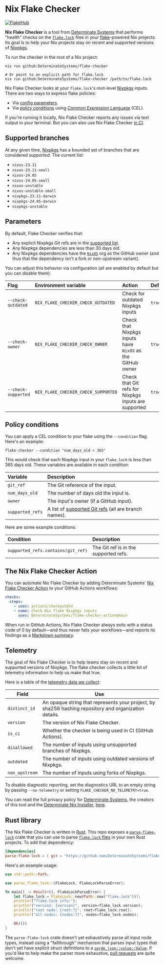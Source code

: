 # Nix Flake Checker

[![FlakeHub](https://img.shields.io/endpoint?url=https://flakehub.com/f/DeterminateSystems/flake-checker/badge)](https://flakehub.com/flake/DeterminateSystems/flake-checker)

**Nix Flake Checker** is a tool from [Determinate Systems][detsys] that performs "health" checks on the [`flake.lock`][lockfile] files in your [flake][flakes]-powered Nix projects.
Its goal is to help your Nix projects stay on recent and supported versions of [Nixpkgs].

To run the checker in the root of a Nix project:

```shell
nix run github:DeterminateSystems/flake-checker

# Or point to an explicit path for flake.lock
nix run github:DeterminateSystems/flake-checker /path/to/flake.lock
```

Nix Flake Checker looks at your `flake.lock`'s root-level [Nixpkgs] inputs.
There are two ways to express flake policies:

* Via [config parameters](#parameters).
* Via [policy conditions](#policy-conditions) using [Common Expression Language][cel] (CEL).

If you're running it locally, Nix Flake Checker reports any issues via text output in your terminal.
But you can also use Nix Flake Checker [in CI](#the-flake-checker-action).

## Supported branches

At any given time, [Nixpkgs] has a bounded set of branches that are considered *supported*.
The current list:

  * `nixos-23.11`
  * `nixos-23.11-small`
  * `nixos-24.05`
  * `nixos-24.05-small`
  * `nixos-unstable`
  * `nixos-unstable-small`
  * `nixpkgs-23.11-darwin`
  * `nixpkgs-24.05-darwin`
  * `nixpkgs-unstable`

## Parameters

By default, Flake Checker verifies that:

- Any explicit Nixpkgs Git refs are in the [supported list](#supported-branches).
- Any Nixpkgs dependencies are less than 30 days old.
- Any Nixpkgs dependencies have the [`NixOS`][nixos-org] org as the GitHub owner (and thus that the dependency isn't a fork or non-upstream variant).

You can adjust this behavior via configuration (all are enabled by default but you can disable them):

Flag | Environment variable | Action | Default
:----|:---------------------|:-------|:-------
`--check-outdated` | `NIX_FLAKE_CHECKER_CHECK_OUTDATED` | Check for outdated Nixpkgs inputs | `true`
`--check-owner` | `NIX_FLAKE_CHECKER_CHECK_OWNER` | Check that Nixpkgs inputs have `NixOS` as the GitHub owner | `true`
`--check-supported` | `NIX_FLAKE_CHECKER_CHECK_SUPPORTED` | Check that Git refs for Nixpkgs inputs are supported | `true`

## Policy conditions

You can apply a CEL condition to your flake using the `--condition` flag.
Here's an example:

```shell
flake-checker --condition "num_days_old < 365"
```

This would check that each Nixpkgs input in your `flake.lock` is less than 365 days old.
These variables are available in each condition:

Variable | Description
:--------|:-----------
`git_ref` | The Git reference of the input.
`num_days_old` | The number of days old the input is.
`owner` | The input's owner (if a GitHub input).
`supported_refs` | A list of [supported Git refs](#supported-branches) (all are branch names).

Here are some example conditions:

Condition | Description
:---------|:-----------
`supported_refs.contains(git_ref)` | The Git ref is in the supported refs.

## The Nix Flake Checker Action

You can automate Nix Flake Checker by adding Determinate Systems' [Nix Flake Checker Action][action] to your GitHub Actions workflows:

```yaml
checks:
  steps:
    - uses: actions/checkout@v4
    - name: Check Nix flake Nixpkgs inputs
      uses: DeterminateSystems/flake-checker-action@main
```

When run in GitHub Actions, Nix Flake Checker always exits with a status code of 0 by default&mdash;and thus never fails your workflows&mdash;and reports its findings as a [Markdown summary][md].

## Telemetry

The goal of Nix Flake Checker is to help teams stay on recent and supported versions of Nixpkgs.
The flake checker collects a little bit of telemetry information to help us make that true.

Here is a table of the [telemetry data we collect][telemetry]:

| Field          | Use                                                                                                    |
| -------------- | ------------------------------------------------------------------------------------------------------ |
| `distinct_id`  | An opaque string that represents your project, by sha256 hashing repository and organization details.  |
| `version`      | The version of Nix Flake Checker.                                                                      |
| `is_ci`        | Whether the checker is being used in CI (GitHub Actions).                                              |
| `disallowed`   | The number of inputs using unsupported branches of Nixpkgs.                                            |
| `outdated`     | The number of inputs using outdated versions of Nixpkgs.                                               |
| `non_upstream` | The number of inputs using forks of Nixpkgs.                                                           |

To disable diagnostic reporting, set the diagnostics URL to an empty string by passing `--no-telemetry` or setting `FLAKE_CHECKER_NO_TELEMETRY=true`.

You can read the full privacy policy for [Determinate Systems][detsys], the creators of this tool and the [Determinate Nix Installer][installer], [here][privacy].

## Rust library

The Nix Flake Checker is written in [Rust].
This repo exposes a [`parse-flake-lock`](./parse-flake-lock) crate that you can use to parse [`flake.lock` files][lockfile] in your own Rust projects.
To add that dependency:

```toml
[dependencies]
parse-flake-lock = { git = "https://github.com/DeterminateSystems/flake-checker", branch = "main" }
```

Here's an example usage:

```rust
use std::path::Path;

use parse_flake_lock::{FlakeLock, FlakeLockParseError};

fn main() -> Result<(), FlakeLockParseError> {
    let flake_lock = FlakeLock::new(Path::new("flake.lock"))?;
    println!("flake.lock info:");
    println!("version: {version}", version=flake_lock.version);
    println!("root node: {root:?}", root=flake_lock.root);
    println!("all nodes: {nodes:?}", nodes=flake_lock.nodes);

    Ok(())
}
```

The `parse-flake-lock` crate doesn't yet exhaustively parse all input node types, instead using a "fallthrough" mechanism that parses input types that don't yet have explicit struct definitions to a [`serde_json::value::Value`][val].
If you'd like to help make the parser more exhaustive, [pull requests][prs] are quite welcome.

[action]: https://github.com/DeterminateSystems/flake-checker-action
[cel]: https://cel.dev
[detsys]: https://determinate.systems
[flakes]: https://zero-to-nix.com/concepts/flakes
[install]: https://zero-to-nix.com/start/install
[installer]: https://github.com/DeterminateSystems/nix-installer
[lockfile]: https://zero-to-nix.com/concepts/flakes#lockfile
[md]: https://github.blog/2022-05-09-supercharging-github-actions-with-job-summaries
[nixos-org]: https://github.com/NixOS
[nixpkgs]: https://github.com/NixOS/nixpkgs
[privacy]: https://determinate.systems/policies/privacy
[prs]: /pulls
[rust]: https://rust-lang.org
[telemetry]: https://github.com/DeterminateSystems/nix-flake-checker/blob/main/src/telemetry.rs#L29-L43
[val]: https://docs.rs/serde_json/latest/serde_json/value/enum.Value.html
